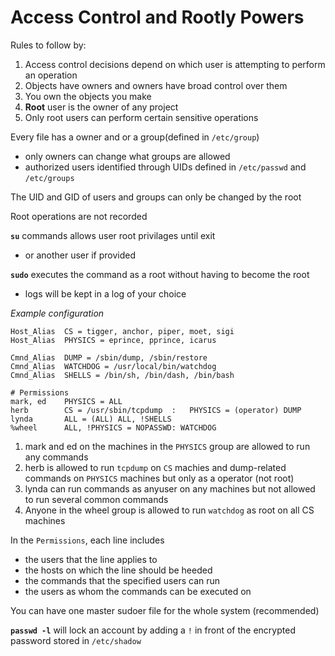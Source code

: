 # Access Control and Rootly Powers

Rules to follow by:

1. Access control decisions depend on which user is attempting to perform an operation
2. Objects have owners and owners have broad control over them
3. You own the objects you make
4. **Root** user is the owner of any project
5. Only root users can perform certain sensitive operations

Every file has a owner and or a group(defined in `/etc/group`)

- only owners can change what groups are allowed
- authorized users identified through UIDs defined in `/etc/passwd` and `/etc/groups`

The UID and GID of users and groups can only be changed by the root

Root operations are not recorded

**`su`** commands allows user root privilages until exit

- or another user if provided

**`sudo`** executes the command as a root without having to become the root

- logs will be kept in a log of your choice

_Example configuration_

```
Host_Alias  CS = tigger, anchor, piper, moet, sigi
Host_Alias  PHYSICS = eprince, pprince, icarus

Cmnd_Alias  DUMP = /sbin/dump, /sbin/restore
Cmnd_Alias  WATCHDOG = /usr/local/bin/watchdog
Cmnd_Alias  SHELLS = /bin/sh, /bin/dash, /bin/bash

# Permissions
mark, ed    PHYSICS = ALL
herb        CS = /usr/sbin/tcpdump  :   PHYSICS = (operator) DUMP
lynda       ALL = (ALL) ALL, !SHELLS
%wheel      ALL, !PHYSICS = NOPASSWD: WATCHDOG
```

1. mark and ed on the machines in the `PHYSICS` group are allowed to run any commands
2. herb is allowed to run `tcpdump` on `CS` machies and dump-related commands on `PHYSICS` machines but only as a operator (not root)
3. lynda can run commands as anyuser on any machines but not allowed to run several common commands
4. Anyone in the wheel group is allowed to run `watchdog` as root on all CS machines

In the `Permissions`, each line includes

- the users that the line applies to
- the hosts on which the line should be heeded
- the commands that the specified users can run
- the users as whom the commands can be executed on

You can have one master sudoer file for the whole system (recommended)

**`passwd -l`** will lock an account by adding a `!` in front of the encrypted password stored in `/etc/shadow`
